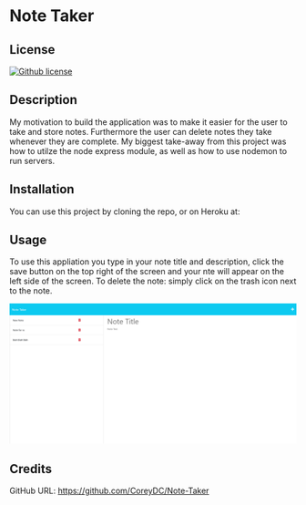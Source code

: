 # Note Taker

## License 

[![Github license](https://img.shields.io/badge/license-MIT-orange?style=for-the-badge&logo=appveyor)](https://opensource.org/license/mit/)

## Description

My motivation to build the application was to make it easier for the user to take and store notes. Furthermore the user can delete notes they take whenever they are complete. My biggest take-away from this project was how to utilze the node express module, as well as how to use nodemon to run servers. 

## Installation

You can use this project by cloning the repo, or on Heroku at: 

## Usage

To use this appliation you type in your note title and description, click the save button on the top right of the screen and your nte will appear on the left side of the screen. To delete the note: simply click on the trash icon next to the note. 

![Alt text](images/Screenshot%202023-03-15%20at%2022-12-02%20Note%20Taker.png)

## Credits

GitHub URL: https://github.com/CoreyDC/Note-Taker
